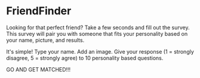 # FriendFinder

Looking for that perfect friend? Take a few seconds and fill out the survey. This survey will pair you with someone that fits your personality based on your name, picture, and results. 

It's simple! Type your name. Add an image. Give your response (1 = strongly disagree, 5 = strongly agree) to 10 personality based questions. 

GO AND GET MATCHED!!!